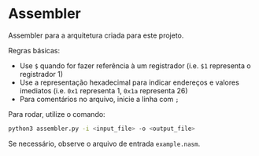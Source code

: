 # Assembler

Assembler para a arquitetura criada para este projeto.

Regras básicas:

- Use `$` quando for fazer referência à um registrador (i.e. `$1` representa o registrador 1)
- Use a representação hexadecimal para indicar endereços e valores imediatos (i.e. `0x1` representa 1, `0x1a` representa 26)
- Para comentários no arquivo, inicie a linha com `;`

Para rodar, utilize o comando:

```bash
python3 assembler.py -i <input_file> -o <output_file>
```

Se necessário, observe o arquivo de entrada `example.nasm`.